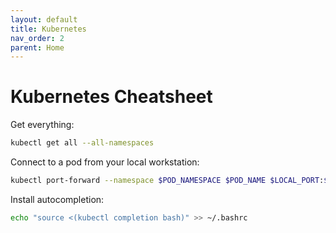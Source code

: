```yaml
---
layout: default
title: Kubernetes
nav_order: 2
parent: Home
---
```


# Kubernetes Cheatsheet

Get everything:

```bash
kubectl get all --all-namespaces
```

Connect to a pod from your local workstation:

```bash
kubectl port-forward --namespace $POD_NAMESPACE $POD_NAME $LOCAL_PORT:$POD_PORT
```

Install autocompletion:

```bash
echo "source <(kubectl completion bash)" >> ~/.bashrc
```